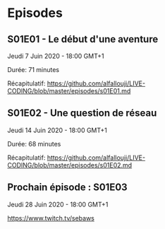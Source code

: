 # Episodes 

## S01E01 - Le début d'une aventure
Jeudi 7 Juin 2020 - 18:00 GMT+1 

Durée: 71 minutes

Récapitulatif: https://github.com/alfallouji/LIVE-CODING/blob/master/episodes/s01E01.md

## S01E02 - Une question de réseau
Jeudi 14 Juin 2020 - 18:00 GMT+1

Durée: 68 minutes

Récapitulatif: https://github.com/alfallouji/LIVE-CODING/blob/master/episodes/s01E02.md

## Prochain épisode : S01E03 
Jeudi 28 Juin 2020 - 18:00 GMT+1

https://www.twitch.tv/sebaws
